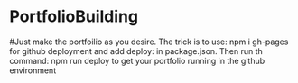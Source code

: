# PortfolioBuilding



#Just make the portfoilio as you desire. The trick is to use: npm i gh-pages for github deployment and add deploy: in package.json. Then run th command: npm run deploy to get your portfolio running in the github environment
